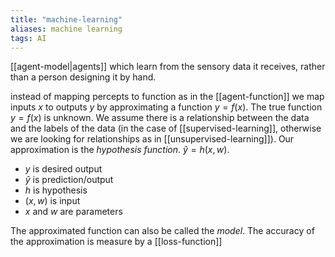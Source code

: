 ```yaml
---
title: "machine-learning"
aliases: machine learning
tags: AI
---
```



[[agent-model|agents]] which learn from the sensory data it receives, rather than a person designing it by hand.

instead of mapping percepts to function as in the [[agent-function]] we map inputs $x$ to outputs $y$ by approximating a function $y=f(x)$. The true function $y=f(x)$ is unknown. We assume there is a relationship between the data and the labels of the data (in the case of [[supervised-learning]], otherwise we are looking for relationships as in [[unsupervised-learning]]). Our approximation is the *hypothesis function*. $\hat{y} = h(x,w)$.

- $y$ is desired output
- $\hat{y}$ is prediction/output
- $h$ is hypothesis
- $(x,w)$ is input
- $x$ and $w$ are parameters

The approximated function can also be called the *model*. The accuracy of the approximation is measure by a [[loss-function]]

